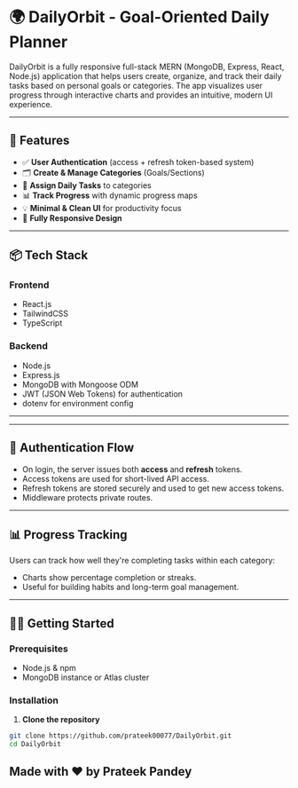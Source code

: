 # 🌍 DailyOrbit - Goal-Oriented Daily Planner

DailyOrbit is a fully responsive full-stack MERN (MongoDB, Express, React, Node.js) application that helps users create, organize, and track their daily tasks based on personal goals or categories. The app visualizes user progress through interactive charts and provides an intuitive, modern UI experience.

---

## 🚀 Features

- ✅ **User Authentication** (access + refresh token-based system)
- 🗂️ **Create & Manage Categories** (Goals/Sections)
- 📅 **Assign Daily Tasks** to categories
- 📊 **Track Progress** with dynamic progress maps
- 💡 **Minimal & Clean UI** for productivity focus
- 📱 **Fully Responsive Design**

---

## 📦 Tech Stack

### Frontend
- React.js
- TailwindCSS
- TypeScript

### Backend
- Node.js
- Express.js
- MongoDB with Mongoose ODM
- JWT (JSON Web Tokens) for authentication
- dotenv for environment config

---


---

## 🔐 Authentication Flow

- On login, the server issues both **access** and **refresh** tokens.
- Access tokens are used for short-lived API access.
- Refresh tokens are stored securely and used to get new access tokens.
- Middleware protects private routes.

---

## 📊 Progress Tracking

Users can track how well they're completing tasks within each category:
- Charts show percentage completion or streaks.
- Useful for building habits and long-term goal management.

---

## 🧑‍💻 Getting Started

### Prerequisites
- Node.js & npm
- MongoDB instance or Atlas cluster

### Installation

1. **Clone the repository**
```bash
git clone https://github.com/prateek00077/DailyOrbit.git
cd DailyOrbit
```

## Made with ❤️ by Prateek Pandey
